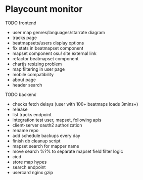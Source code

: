 # Playcount monitor

TODO frontend

* user map genres/languages/starrate diagram
* tracks page
* beatmapsets/users display options
* fix stats in beatmapset component
* mapset component osu! site external link
* refactor beatmapset component
* chartjs resizing problem
* map filtering in user page
* mobile compatibility
* about page
* header search

TODO backend

* checks fetch delays (user with 100+ beatmaps loads 3mins+)
* release
* list tracks endpoint
* integration test user, mapset, following apis
* client-server oauth2 authorization 
* rename repo 
* add schedule backups every day
* finish db cleanup script
* mapset search for mapper name
* move search %?% to separate mapset field filter logic
* cicd
* store map hypes
* search endpoint
* usercard nginx gzip